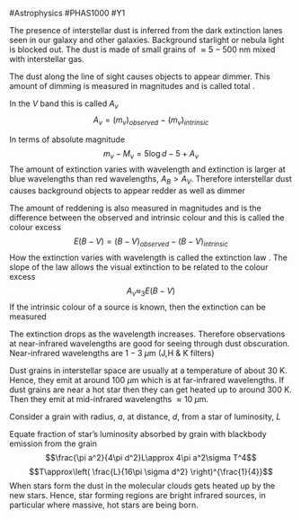 #Astrophysics #PHAS1000 #Y1 

The presence of interstellar dust is inferred from the dark extinction lanes seen in our galaxy and other galaxies. Background starlight or nebula light is blocked out. The dust is made of small grains of $\approx 5 -500  \ \text{nm}$  mixed with interstellar gas.

The dust along the line of sight causes objects to appear dimmer. This amount of dimming is measured in magnitudes and is called total .

In the $V$ band this is called $A_{v}$
$$A_{v}=(m_{v})_{observed} \ - \ (m_{v})_{intrinsic}$$

In terms of absolute magnitude
$$m_{v}-M_{v}=5\log d-5+A_{v}$$
The amount of extinction varies with wavelength and extinction is larger at blue wavelengths than red wavelengths, $A_{B}>A_{V}$. Therefore interstellar dust causes background objects to appear redder as well as dimmer

The amount of reddening is also measured in magnitudes and is the difference between the observed and intrinsic colour and this is called the colour excess
$$E(B-V)=(B-V)_{observed}-(B-V)_{intrinsic}$$
How the extinction varies with wavelength is called the extinction law . The slope of the law allows the visual extinction to be related to the colour excess
$$A_{v}\approx_{3}E(B-V)$$
If the intrinsic colour of a source is known, then the extinction can be measured

The extinction drops as the wavelength increases. Therefore observations at near-infrared wavelengths are good for seeing through dust obscuration. Near-infrared wavelengths are $1-3 \ \mu \text{m}$ (J,H & K filters)


Dust grains in interstellar space are usually at a temperature of about $30 \ \text{K}$. Hence, they emit at around $100 \ \mu \text{m}$ which is at far-infrared wavelengths. If dust grains are near a hot star then they can get heated up to around $300 \ \text{K}$. Then they emit at mid-infrared wavelengths $\approx 10 \ \mu \text{m}$.


Consider a grain with radius, $a$, at distance, $d$, from a star of luminosity, $L$

Equate fraction of star’s luminosity absorbed by grain with blackbody emission from the grain
$$\frac{\pi a^2}{4\pi d^2}L\approx 4\pi a^2\sigma T^4$$
$$T\approx\left( \frac{L}{16\pi \sigma d^2} \right)^{\frac{1}{4}}$$
When stars form the dust in the molecular clouds gets heated up by the new stars. Hence, star forming regions are bright infrared sources, in particular where massive, hot stars are being born.